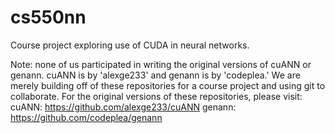 # cs550nn

Course project exploring use of CUDA in neural networks.

Note: none of us participated in writing the original versions of cuANN or genann. cuANN is by
'alexge233' and genann is by 'codeplea.' We are merely building off of these repositories for a course project and using git to collaborate. For the original versions of these repositories, please visit:
cuANN: https://github.com/alexge233/cuANN
genann: https://github.com/codeplea/genann

